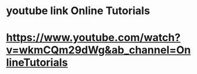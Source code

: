 # youtube link Online Tutorials
# https://www.youtube.com/watch?v=wkmCQm29dWg&ab_channel=OnlineTutorials